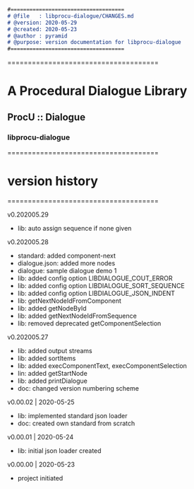 ```markdown
#====================================
# @file   : libprocu-dialogue/CHANGES.md
# @version: 2020-05-29
# @created: 2020-05-23
# @author : pyramid
# @purpose: version documentation for libprocu-dialogue
#====================================
```



=====================================

# **A Procedural Dialogue Library**
## ProcU :: Dialogue

### libprocu-dialogue



=====================================

# version history
=====================================

v0.202005.29

- lib: auto assign sequence if none given



v0.202005.28

- standard: added component-next
- dialogue.json: added more nodes
- dialogue: sample dialogue demo 1
- lib: added config option LIBDIALOGUE_COUT_ERROR
- lib: added config option LIBDIALOGUE_SORT_SEQUENCE
- lib: added config option LIBDIALOGUE_JSON_INDENT
- lib: getNextNodeIdFromComponent
- lib: added getNodeById
- lib: added getNextNodeIdFromSequence
- lib: removed deprecated getComponentSelection



v0.202005.27

- lib: added output streams
- lib: added sortItems
- lib: added execComponentText, execComponentSelection
- lin: added getStartNode
- lib: added printDialogue
- doc: changed version numbering scheme



v0.00.02 | 2020-05-25

- lib: implemented standard json loader
- doc: created own standard from scratch



v0.00.01 | 2020-05-24

- lib: initial json loader created



v0.00.00 | 2020-05-23

- project initiated

